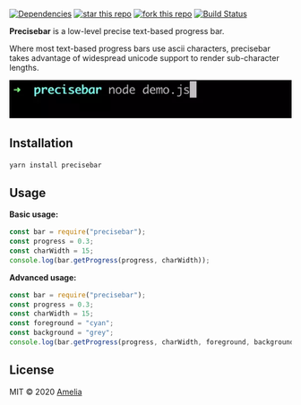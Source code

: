 [![Dependencies][deps-image]][deps-url] [![star this repo][gh-stars-image]][gh-url] [![fork this repo][gh-forks-image]][gh-url] [![Build Status][travis-image]][travis-url]

**Precisebar** is a low-level precise text-based progress bar.

Where most text-based progress bars use ascii characters, precisebar takes advantage of widespread unicode support to render sub-character lengths.

![Screenshot](https://github.com/ameliabradley/precisebar/raw/master/precisebar-demo.webp)


## Installation

`yarn install precisebar`

## Usage

**Basic usage:**

```javascript
const bar = require("precisebar");
const progress = 0.3;
const charWidth = 15;
console.log(bar.getProgress(progress, charWidth));
```

**Advanced usage:**

```javascript
const bar = require("precisebar");
const progress = 0.3;
const charWidth = 15;
const foreground = "cyan";
const background = "grey";
console.log(bar.getProgress(progress, charWidth, foreground, background));
```

## License

MIT © 2020 [Amelia](https://github.com/ameliabradley)

[deps-url]: https://david-dm.org/ameliabradley/precisebar
[deps-image]: https://badgen.net/david/dep/ameliabradley/precisebar

[gh-url]: https://github.com/ameliabradley/precisebar
[gh-stars-image]: https://badgen.net/github/stars/ameliabradley/precisebar
[gh-forks-image]: https://badgen.net/github/forks/ameliabradley/precisebar

[travis-url]: https://travis-ci.com/ameliabradley/precisebar
[travis-image]: https://travis-ci.com/ameliabradley/precisebar.svg?branch=master
